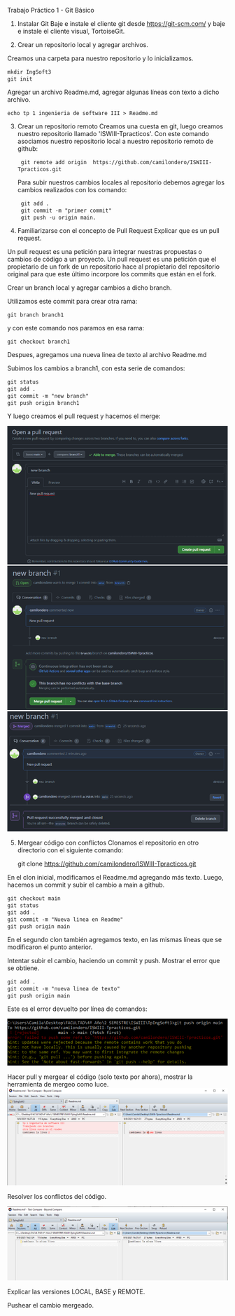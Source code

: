 Trabajo Práctico 1 - Git Básico
1.  Instalar Git
Baje e instale el cliente git desde  https://git-scm.com/ y baje e instale el cliente visual, TortoiseGit. 

2. Crear un repositorio local y agregar archivos.

Creamos una carpeta para nuestro repositorio y lo inicializamos.
	
	mkdir IngSoft3 
	git init
	
Agregar un archivo Readme.md, agregar algunas líneas con texto a dicho archivo.
	
	echo tp 1 ingenieria de software III > Readme.md
	
	
3. Crear un repositorio remoto
	Creamos una cuesta en git, luego creamos nuestro repositorio llamado 'ISWIII-Tpracticos'. 
	Con este comando asociamos nuestro repositorio local a nuestro repositorio remoto de github:
	
		git remote add origin  https://github.com/camilondero/ISWIII-Tpracticos.git 
		
	Para subir nuestros cambios locales al repositorio debemos agregar los cambios realizados con los comando: 
		
		git add . 
		git commit -m "primer commit"  
		git push -u origin main. 
	
4. Familiarizarse con el concepto de Pull Request
Explicar que es un pull request.
		
Un pull request es una petición para integrar nuestras propuestas o cambios de código a un proyecto.
Un pull request es una petición que el propietario de un fork de un repositorio hace al propietario del repositorio original para que este último incorpore los commits que están en el fork.
	
Crear un branch local y agregar cambios a dicho branch.

Utilizamos este commit para crear otra rama:
	
	git branch branch1 
y con este comando nos paramos en esa rama: 

	git checkout branch1
Despues, agregamos una nueva linea de texto al archivo Readme.md
		
Subimos los cambios a branch1, con esta serie de comandos:
	
	git status
	git add .
	git commit -m "new branch"
	git push origin branch1

Y luego creamos el pull request y hacemos el merge:
		
![Image text](https://github.com/camilondero/ISWIII-Tpracticos/blob/main/Images/PR%201.png)
![Image text](https://github.com/camilondero/ISWIII-Tpracticos/blob/main/Images/PR2.png)
![Image text](https://github.com/camilondero/ISWIII-Tpracticos/blob/main/Images/PR3.png)


5. Mergear código con conflictos
Clonamos el repositorio en otro directorio con el siguiente comando:
	
	git clone https://github.com/camilondero/ISWIII-Tpracticos.git
	
En el clon inicial, modificamos el Readme.md agregando más texto. Luego, hacemos un  commit y subir el cambio a main a github.
			
	git checkout main
	git status
	git add .
	git commit -m "Nueva linea en Readme"
	git push origin main
	
En el segundo clon también agregamos texto, en las mismas líneas que se modificaron el punto anterior.
	
Intentar subir el cambio, haciendo un commit y push. Mostrar el error que se obtiene.
	
	git add .
	git commit -m "nueva linea de texto"
	git push origin main
	
Este es el error devuelto por línea de comandos: 

![Image text](https://github.com/camilondero/ISWIII-Tpracticos/blob/main/Images/Error.png)
	
	
Hacer pull y mergear el código (solo texto por ahora), mostrar la herramienta de mergeo como luce.
![Image text](https://github.com/camilondero/ISWIII-Tpracticos/blob/main/Images/Conflictos1.png)
	
	

Resolver los conflictos del código.

![Image text](https://github.com/camilondero/ISWIII-Tpracticos/blob/main/Images/conflictos2.png)
	
	
Explicar las versiones LOCAL, BASE y REMOTE.

Pushear el cambio mergeado.
